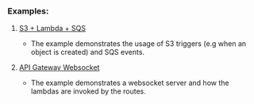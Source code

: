 ### Examples:

1.  [S3 + Lambda + SQS](./examples/s3_lambda_sqs/README.md)

    - The example demonstrates the usage of S3 triggers (e.g when an object is created) and SQS events.

2.  [API Gateway Websocket](./examples/apigateway_ws/README.md)
    - The example demonstrates a websocket server and how the lambdas are invoked by the routes.
